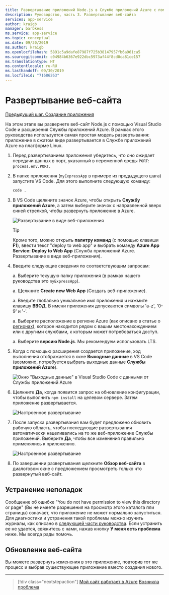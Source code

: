 ```yaml
---
title: Развертывание приложений Node.js в Службе приложений Azure с помощью Visual Studio Code
description: Руководство, часть 3. Развертывание веб-сайта
services: app-service
author: kraigb
manager: barbkess
ms.service: app-service
ms.topic: conceptual
ms.date: 09/20/2019
ms.author: kraigb
ms.openlocfilehash: 5891c5a9dafe87987f725b38147957fb6a961ca5
ms.sourcegitcommit: c04984b6367e922dbc5973af44f8cd0ca81ce157
ms.translationtype: HT
ms.contentlocale: ru-RU
ms.lasthandoff: 09/30/2019
ms.locfileid: "71686263"
---
```

# <a name="deploy-the-website"></a>Развертывание веб-сайта

[Предыдущий шаг. Создание приложения](tutorial-vscode-azure-app-service-node-02.md)

На этом этапе вы развернете веб-сайт Node.js с помощью Visual Studio Code и расширения Службы приложений Azure. В рамках этого руководства используется самая простая модель развертывания: приложение в сжатом виде развертывается в Службе приложений Azure на платформе Linux.

1. Перед развертыванием приложения убедитесь, что оно ожидает передачи данных в порт, указанный в переменной среды `PORT`: `process.env.PORT`.

1. В папке приложения (`myExpressApp` в примере из предыдущего шага) запустите VS Code. Для этого выполните следующую команду:

    ```bash
    code .
    ```

1. В VS Code щелкните значок Azure, чтобы открыть **Службу приложений Azure**, а затем выберите значок с направленной вверх синей стрелкой, чтобы развернуть приложение в Azure.

    ![Развертывание в виде веб-приложения](media/deploy-azure/deploy.png)

    > [!TIP]
    > Кроме того, можно открыть **палитру команд** (с помощью клавиши **F1**), ввести текст "deploy to web app" и выбрать команду **Azure App Service: Deploy to Web App** (Служба приложений Azure. Развертывание в виде веб-приложения).

1. Введите следующие сведения по соответствующим запросам:

    a. Выберите текущую папку приложения (в рамках нашего руководства это `myExpressApp`).

    a. Щелкните **Create new Web App** (Создать веб-приложение).

    a. Введите глобально уникальное имя приложения и нажмите клавишу **ВВОД**. В имени приложения допускаются символы 'a-z', '0-9' и '-'.

    a. Выберите расположение в регионе Azure (как описано в статье о [регионах](https://azure.microsoft.com/regions/)), которое находится рядом с вашим местонахождением или с другими службами, к которым может потребоваться доступ.

    a. Выберите **версию Node.js**. Мы рекомендуем использовать LTS.

1. Когда с помощью расширения создается приложение, ход выполнения отображается в окне **Выходные данные** в VS Code (возможно, потребуется выбрать выходные данные **Службы приложений Azure**).

    ![Окно "Выходные данные" в Visual Studio Code с данными от Службы приложений Azure](media/deploy-azure/output-window.png)

1. Щелкните **Да**, когда появится запрос на обновление конфигурации, чтобы выполнить `npm install` на целевом сервере. Затем приложение развертывается.

    ![Настроенное развертывание](media/deploy-azure/server-build.png)

1. После запуска развертывания вам будет предложено обновить рабочую область, чтобы последующие развертывания автоматически нацеливались на то же веб-приложение Службы приложений. Выберите **Да**, чтобы все изменения правильно применялись к приложению.

    ![Настроенное развертывание](media/deploy-azure/save-configuration.png)

1. По завершении развертывания щелкните **Обзор веб-сайта** в диалоговом окне с предложением просмотреть только что развернутый веб-сайт.

## <a name="troubleshooting"></a>Устранение неполадок

Сообщение об ошибке "You do not have permission to view this directory or page" (Вы не имеете разрешения на просмотр этого каталога пли страницы) означает, что приложение не может нормально запуститься. Для диагностики и устранения такой проблемы можно изучить журналы, как описано в [следующей части руководства](tutorial-vscode-azure-app-service-node-04.md). Если устранить ее не удается, свяжитесь с нами, нажав кнопку **У меня есть проблема** ниже. Мы всегда рады помочь.

## <a name="updating-the-website"></a>Обновление веб-сайта

Вы можете развернуть изменения в это приложение, повторив тот же процесс и выбрав существующее приложение вместо создания нового.

----

> [!div class="nextstepaction"]
> [Мой сайт работает в Azure](tutorial-vscode-azure-app-service-node-04.md) [Возникла проблема](https://www.research.net/r/PWZWZ52?tutorial=node-deployment-azureappservice&step=deploy-app)
